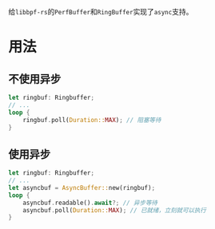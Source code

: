 给`libbpf-rs`的`PerfBuffer`和`RingBuffer`实现了`async`支持。

# 用法

## 不使用异步
``` rust
let ringbuf: Ringbuffer;
// ...
loop {
    ringbuf.poll(Duration::MAX); // 阻塞等待
}
```

## 使用异步
``` rust
let ringbuf: Ringbuffer;
// ...
let asyncbuf = AsyncBuffer::new(ringbuf);
loop {
    asyncbuf.readable().await?; // 异步等待
    asyncbuf.poll(Duration::MAX); // 已就绪，立刻就可以执行
}
```

